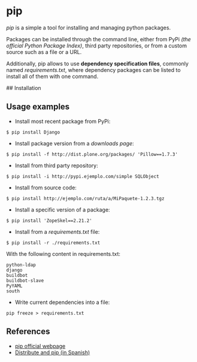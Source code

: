 # pip
*pip* is a simple a tool for installing and managing python packages.

Packages can be installed through the command line, either from PyPi *(the official Python Package Index)*, third party repositories, or from a custom source such as a file or a URL.

Additionally, pip allows to use **dependency specification files**, commonly named *requirements.txt*, where dependency packages can be listed to install all of them with one command.

## Installation


## Usage examples

- Install most recent package from PyPi:

```
$ pip install Django
```

- Install package version from a *downloads page*:

```
$ pip install -f http://dist.plone.org/packages/ 'Pillow==1.7.3'
```

- Install from third party repository:

```
$ pip install -i http://pypi.ejemplo.com/simple SQLObject
```

- Install from source code:

```
$ pip install http://ejemplo.com/ruta/a/MiPaquete-1.2.3.tgz
```

- Install a specific version of a package:

```
$ pip install 'ZopeSkel==2.21.2'
```

- Install from a *requirements.txt* file:

```
$ pip install -r ./requirements.txt
```

With the following content in requirements.txt:

```
python-ldap
django
buildbot
buildbot-slave
PyYAML
south
```

- Write current dependencies into a file:

```
pip freeze > requirements.txt
```

## References
- [pip official webpage](https://pypi.python.org/pypi/pip)
- [Distribute and pip (in Spanish)](http://lcaballero.wordpress.com/2013/03/20/instalacion-de-paquetes-python-con-distribute-y-pip/)